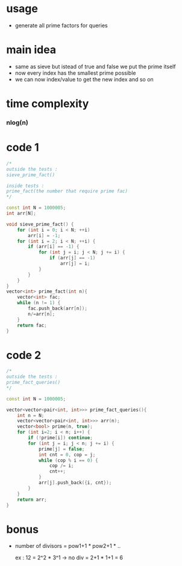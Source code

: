 # usage 

- generate all prime factors for queries

# main idea

- same as sieve but istead of true and false we put the prime itself
- now every index has the smallest prime possible
- we can now index/value to get the new index and so on

# time complexity
  ### nlog(n)

# code 1

```cpp
/*
outside the tests :
sieve_prime_fact()

inside tests :
prime_fact(the number that require prime fac)
*/

const int N = 1000005;
int arr[N];

void sieve_prime_fact() {
    for (int i = 0; i < N; ++i)
        arr[i] = -1;
    for (int i = 2; i < N; ++i) {
        if (arr[i] == -1) {
            for (int j = i; j < N; j += i) {
                if (arr[j] == -1)
                    arr[j] = i;
            }
        }
    }
}
vector<int> prime_fact(int n){
    vector<int> fac;
    while (n != 1) {
        fac.push_back(arr[n]);
        n/=arr[n];
    }
    return fac;
}
```

# code 2

```cpp
/*
outside the tests :
prime_fact_queries()
*/

const int N = 1000005;

vector<vector<pair<int, int>>> prime_fact_queries(){
    int n = N;
    vector<vector<pair<int, int>>> arr(n);
    vector<bool> prime(n, true);
    for (int i=2; i < n; i++) {
        if (!prime[i]) continue;
        for (int j = i; j < n; j += i) {
            prime[j] = false;
            int cnt = 0, cop = j;
            while (cop % i == 0) {
                cop /= i;
                cnt++;
            }
            arr[j].push_back({i, cnt});
        }
    }
    return arr;
}
```

# bonus

- number of divisors = pow1+1 * pow2+1 * ..

  ex : 12 = 2^2 * 3^1 -> no div = 2+1 * 1+1 = 6
